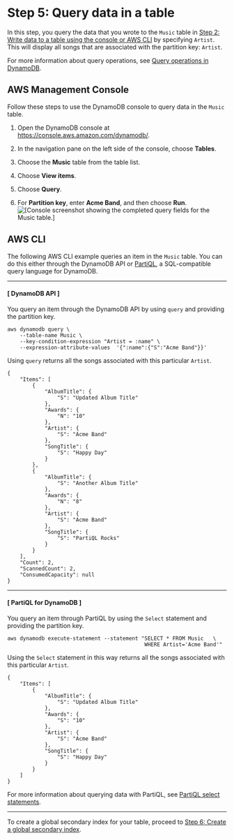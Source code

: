 # Step 5: Query data in a table<a name="getting-started-step-5"></a>

In this step, you query the data that you wrote to the `Music` table in [Step 2: Write data to a table using the console or AWS CLI](getting-started-step-2.md) by specifying `Artist`\. This will display all songs that are associated with the partition key: `Artist`\.

For more information about query operations, see [Query operations in DynamoDB](Query.md)\. 

## AWS Management Console<a name="getting-started-step-5-Console"></a>

Follow these steps to use the DynamoDB console to query data in the `Music` table\.

1. Open the DynamoDB console at [https://console\.aws\.amazon\.com/dynamodb/](https://console.aws.amazon.com/dynamodb/)\.

1. In the navigation pane on the left side of the console, choose **Tables**\.

1. Choose the **Music** table from the table list\.

1. Choose **View items**\.

1. Choose **Query**\.

1. For **Partition key**, enter **Acme Band**, and then choose **Run**\.  
![\[Console screenshot showing the completed query fields for the Music table.\]](http://docs.aws.amazon.com/amazondynamodb/latest/developerguide/images/GettingStarted/QueryClickSearch.png)

## AWS CLI<a name="getting-started-step-5-CLI"></a>

The following AWS CLI example queries an item in the `Music` table\. You can do this either through the DynamoDB API or [PartiQL](https://docs.aws.amazon.com/amazondynamodb/latest/developerguide/ql-reference.html), a SQL\-compatible query language for DynamoDB\.

------
#### [ DynamoDB API ]

You query an item through the DynamoDB API by using `query` and providing the partition key\.

```
aws dynamodb query \
    --table-name Music \
    --key-condition-expression "Artist = :name" \
    --expression-attribute-values  '{":name":{"S":"Acme Band"}}'
```

Using `query` returns all the songs associated with this particular `Artist`\.

```
{
    "Items": [
        {
            "AlbumTitle": {
                "S": "Updated Album Title"
            },
            "Awards": {
                "N": "10"
            },
            "Artist": {
                "S": "Acme Band"
            },
            "SongTitle": {
                "S": "Happy Day"
            }
        },
        {
            "AlbumTitle": {
                "S": "Another Album Title"
            },
            "Awards": {
                "N": "8"
            },
            "Artist": {
                "S": "Acme Band"
            },
            "SongTitle": {
                "S": "PartiQL Rocks"
            }
        }
    ],
    "Count": 2,
    "ScannedCount": 2,
    "ConsumedCapacity": null
}
```

------
#### [ PartiQL for DynamoDB ]

You query an item through PartiQL by using the `Select` statement and providing the partition key\.

```
aws dynamodb execute-statement --statement "SELECT * FROM Music   \
                                            WHERE Artist='Acme Band'"
```

Using the `Select` statement in this way returns all the songs associated with this particular `Artist`\.

```
{
    "Items": [
        {
            "AlbumTitle": {
                "S": "Updated Album Title"
            },
            "Awards": {
                "S": "10"
            },
            "Artist": {
                "S": "Acme Band"
            },
            "SongTitle": {
                "S": "Happy Day"
            }
        }
    ]
}
```

For more information about querying data with PartiQL, see [PartiQL select statements](https://docs.aws.amazon.com/amazondynamodb/latest/developerguide/ql-reference.select.html)\.

------

To create a global secondary index for your table, proceed to [Step 6: Create a global secondary index](getting-started-step-6.md)\.